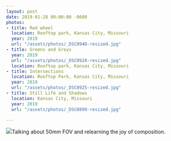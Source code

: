 ```yaml
---
layout: post
date: 2019-01-28 00:00:00 -0600
photos:
- title: Red wheel
  location: Rooftop park, Kansas City, Missouri
  year: 2019
  url: "/assets/photos/_DSC0940-resized.jpg"
- title: Greens and Greys
  year: 2019
  url: "/assets/photos/_DSC0928-resized.jpg"
  location: Rooftop park, Kansas City, Missouri
- title: Intersections
  location: Rooftop Park, Kansas City, Missouri
  year: 2019
  url: "/assets/photos/_DSC0925-resized.jpg"
- title: Still Life and Shadows
  location: Kansas City, Missouri
  year: 2019
  url: "/assets/photos/_DSC0899-resized.jpg"

---
```

![](/assets/photos/_DSC0899-resized.jpg)Talking about 50mm FOV and relearning the joy of composition.